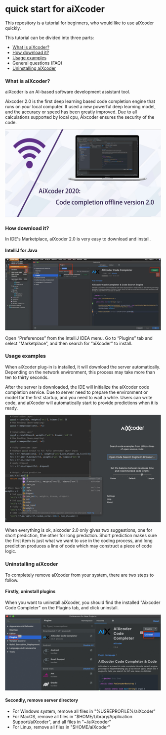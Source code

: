 # quick start for aiXcoder

This repository is a tutorial for beginners, who would like to use aiXcoder quickly.

This tutorial can be divided into three parts:

- [What is aiXcoder?](#what-is-aixcoder?)
- [How download it?](#how-download-it?)
- [Usage examples](#usage-examples)
- General questions (FAQ)
- [Uninstalling aiXcoder](#uninstalling-aixcoder)

### What is aiXcoder?

aiXcoder is an AI-based software development assistant tool. 

Aixcoder 2.0 is the first deep learning based code completion engine that runs on your local computer. It used a new powerful deep learning model, and the accuracy or speed has been greatly improved. Due to all calculations supported by local cpu, Aixcoder ensures the security of the code.

![aixcode_2](./res/aixcode_2.jpg)

### How download it?

In IDE's Marketplace, aiXcoder 2.0 is very easy to download and install. 

#### IntelliJ for Java

![IntelliJ](./res/IntelliJ.png)

Open “Preferences” from the IntelliJ IDEA menu. Go to “Plugins” tab and select “Marketplace”, and then search for “aiXcoder” to install.

### Usage examples

When aiXcoder plug-in is installed, it will download the server automatically. Depending on the network environment, this process may take more than ten to thirty seconds.

After the server is downloaded, the IDE will initialize the aiXcoder code completion service. Due to server need to prepare the environment or model for the first startup, and you need to wait a while. Users can write code, and aiXcoder will automatically start to provide predictions when it is ready.

![aixcoder_tf](./res/aixcoder_tf.jpg)

When everything is ok, aixcoder 2.0 only gives two suggestions, one for short prediction, the other for long prediction. Short prediction makes sure the first item is just what we want to use in the coding process, and long prediction produces a line of code which may construct a piece of code logic.

### Uninstalling aiXcoder

To completely remove aiXcoder from your system, there are two steps to follow.

#### Firstly, uninstall plugins

When you want to uninstall aiXcoder, you should find the installed "Aixcoder Code Completer" on the Plugins tab, and click uninstall.

![uninstall](./res/uninstall.jpg)

#### Secondly, remove server directory

- For Windows system, remove all files in "%USREPROFILE%/aiXcoder"
- For MacOS, remove all files in "$HOME/Library/Application Support/aiXcoder", and all files in "~/aiXcooder"
- For Linux, remove all files in "$HOME/aiXcoder"

